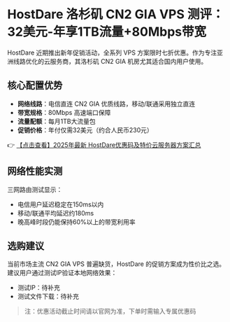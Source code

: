 # HostDare 洛杉矶 CN2 GIA VPS 测评：32美元-年享1TB流量+80Mbps带宽

HostDare 近期推出新年促销活动，全系列 VPS 方案限时七折优惠。作为专注亚洲线路优化的云服务商，其洛杉矶 CN2 GIA 机房尤其适合国内用户使用。

## 核心配置优势
- **网络线路**：电信直连 CN2 GIA 优质线路，移动/联通采用独立直连
- **带宽规格**：80Mbps 高速端口保障
- **流量配额**：每月1TB大流量包
- **促销价格**：年付仅需32美元（约合人民币230元）

👉 [【点击查看】2025年最新 HostDare优惠码及特价云服务器方案汇总](https://bit.ly/hostdare)

## 网络性能实测
三网路由测试显示：
- 电信用户延迟稳定在150ms以内
- 移动/联通平均延迟约180ms
- 晚高峰时段仍能保持60%以上的带宽利用率

## 选购建议
当前市场主流 CN2 GIA VPS 普遍缺货，HostDare 的促销方案成为性价比之选。建议用户通过测试IP验证本地网络效果：
- 测试IP：待补充
- 测试文件下载：待补充

> 注：优惠活动截止时间请以官网为准，下单时需输入专属优惠码
